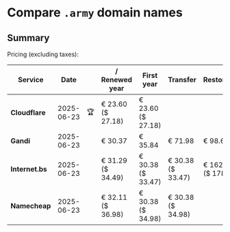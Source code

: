 # Compare `.army` domain names

## Summary

Pricing (excluding taxes):

| Service | Date |  | / Renewed year | First year | Transfer | Restoration |
|--|--|--|--|--|--|--|
| **Cloudflare** | 2025-06-23 | 🏆 | € 23.60<br>($ 27.18) | € 23.60<br>($ 27.18) |  |  |
| **Gandi** | 2025-06-23 |  | € 30.37 | € 35.84 | € 71.98 | € 98.66 |
| **Internet.bs** | 2025-06-23 |  | € 31.29<br>($ 34.49) | € 30.38<br>($ 33.47) | € 30.38<br>($ 33.47) | € 162.19<br>($ 178.69) |
| **Namecheap** | 2025-06-23 |  | € 32.11<br>($ 36.98) | € 30.38<br>($ 34.98) | € 30.38<br>($ 34.98) |  |
